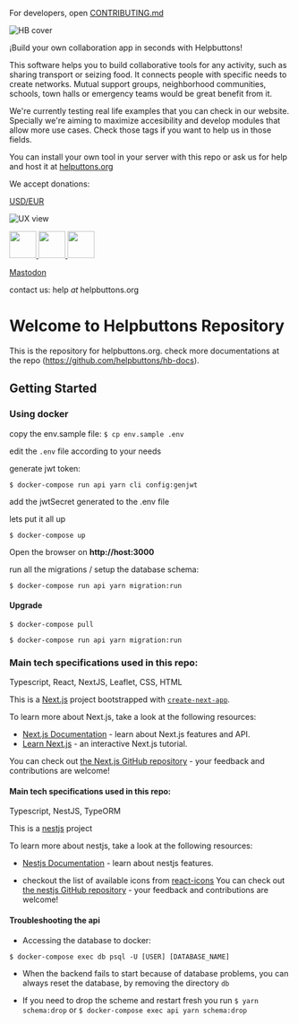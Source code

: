 For developers, open [CONTRIBUTING.md](/CONTRIBUTING.md) 

![HB cover](/web/public/assets/images/hb_landscape_02_small.jpg?raw=true "hb cover")

¡Build your own collaboration app in seconds with Helpbuttons! 

This software helps you to build collaborative tools for any activity, such as sharing transport or seizing food. It connects people with specific needs to create networks. Mutual support groups, neighborhood communities, schools, town halls or emergency teams would be great benefit from it.

We're currently testing real life examples that you can check in our website. Specially we're aiming to maximize accesibility and develop modules that allow more use cases. Check those tags if you want to help us in those fields.

You can install your own tool in your server with this repo or ask us for help and host it at <a rel="me" href="https://helpbuttons.org">helputtons.org</a>

We accept donations: 

[USD/EUR](https://buy.stripe.com/9AQ5kl3CYaIvgRW6ou)


![UX view](https://watchoutfreedom.com/wp-content/uploads/2024/03/Captura-de-Pantalla-2024-03-13-a-las-21.30.09-2048x1124.jpg "UX view")



[<img src="https://static.fsf.org/nosvn/images/socials/mastodon.png" width="48">
](https://fosstodon.org/@helpbuttonsorg)
[<img src="https://lh3.googleusercontent.com/-DE6obBjEEko/YJ_w7v1-0WI/AAAAAAAAI1c/LVh2thnkuk88FBGAbm0hpuzHSXZcwGjaACLcBGAsYHQ/image.png" width="48">
](https://t.me/+ls0xkQlG8uBlZjZk)
[<img src="https://apkbolt.com/wp-content/uploads/2018/08/Discord-Apk.png" width="48">
](https://discord.gg/UBKWHuj2Vn)

<a rel="me" href="https://fosstodon.org/@helpbuttonsorg">Mastodon</a>

contact us: help _at_ helpbuttons.org
# Welcome to Helpbuttons Repository

This is the repository for helpbuttons.org. check more documentations at the repo (https://github.com/helpbuttons/hb-docs).

## Getting Started

### Using docker

copy the env.sample file:
`$ cp env.sample .env`

edit the `.env` file according to your needs

generate jwt token:

`$ docker-compose run api yarn cli config:genjwt`

add the jwtSecret generated to the .env file

lets put it all up

`$ docker-compose up`

Open the browser on **http://host:3000**

run all the migrations / setup the database schema:

`$ docker-compose run api yarn migration:run`

#### Upgrade

`$ docker-compose pull`

`$ docker-compose run api yarn migration:run`

### Main tech specifications used in this repo:

Typescript, React, NextJS, Leaflet, CSS, HTML

This is a [Next.js](https://nextjs.org/) project bootstrapped with [`create-next-app`](https://github.com/vercel/next.js/tree/canary/packages/create-next-app).

To learn more about Next.js, take a look at the following resources:

- [Next.js Documentation](https://nextjs.org/docs) - learn about Next.js features and API.
- [Learn Next.js](https://nextjs.org/learn) - an interactive Next.js tutorial.

You can check out [the Next.js GitHub repository](https://github.com/vercel/next.js/) - your feedback and contributions are welcome!

#### Main tech specifications used in this repo:

Typescript, NestJS, TypeORM

This is a [nestjs](https://nestjs.com/) project

To learn more about nestjs, take a look at the following resources:

- [Nestjs Documentation](https://docs.nestjs.com/) - learn about nestjs features.

- checkout the list of available icons from [react-icons](https://react-icons.github.io/react-icons/icons/io5/)
You can check out [the nestjs GitHub repository](https://github.com/nestjs/nest) - your feedback and contributions are welcome!


#### Troubleshooting the api

- Accessing the database to docker:

`$ docker-compose exec db psql -U [USER] [DATABASE_NAME]`

- When the backend fails to start because of database problems, you can always reset the database, by removing the directory `db`

- If you need to drop the scheme and restart fresh you run
`$ yarn schema:drop` or `$ docker-compose exec api yarn schema:drop`

